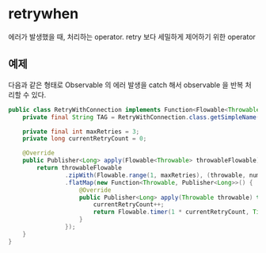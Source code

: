 # retrywhen
에러가 발생했을 때, 처리하는 operator. retry 보다 세밀하게 제어하기 위한 operator
## 예제
다음과 같은 형태로 Observable 의 에러 발생을 catch 해서 observable 을 반복 처리할 수 있다.
```java
public class RetryWithConnection implements Function<Flowable<Throwable>, Publisher<Long>> {
    private final String TAG = RetryWithConnection.class.getSimpleName();

    private final int maxRetries = 3;
    private long currentRetryCount = 0;

    @Override
    public Publisher<Long> apply(Flowable<Throwable> throwableFlowable) throws Exception {
        return throwableFlowable
                .zipWith(Flowable.range(1, maxRetries), (throwable, number) ->throwable)
                .flatMap(new Function<Throwable, Publisher<Long>>() {
                    @Override
                    public Publisher<Long> apply(Throwable throwable) throws Exception {
                        currentRetryCount++;
                        return Flowable.timer(1 * currentRetryCount, TimeUnit.SECONDS);
                    }
                });
    }
}
```
